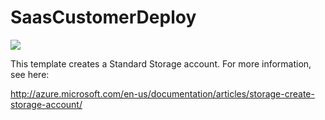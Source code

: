 # SaasCustomerDeploy

<a href="https://azuredeploy.net/?repository=https://github.com/djpericsson/SaasCustomerDeploy" target="_blank">
    <img src="http://azuredeploy.net/deploybutton.png"/>
</a>

This template creates a Standard Storage account. For more information, see here:

http://azure.microsoft.com/en-us/documentation/articles/storage-create-storage-account/
